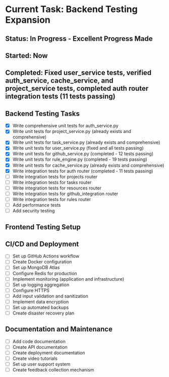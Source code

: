 # Current Task: Backend Testing Expansion
## Status: In Progress - Excellent Progress Made
## Started: Now
## Completed: Fixed user_service tests, verified auth_service, cache_service, and project_service tests, completed auth router integration tests (11 tests passing)

## Backend Testing Tasks
- [x] Write comprehensive unit tests for auth_service.py
- [x] Write unit tests for project_service.py (already exists and comprehensive)
- [x] Write unit tests for task_service.py (already exists and comprehensive)
- [x] Write unit tests for user_service.py (fixed and all tests passing)
- [x] Write unit tests for github_service.py (completed - 12 tests passing)
- [x] Write unit tests for rule_engine.py (completed - 19 tests passing)
- [x] Write unit tests for cache_service.py (already exists and comprehensive)
- [x] Write integration tests for auth router (completed - 11 tests passing)
- [ ] Write integration tests for projects router
- [ ] Write integration tests for tasks router
- [ ] Write integration tests for resources router
- [ ] Write integration tests for github_integration router
- [ ] Write integration tests for rules router
- [ ] Add performance tests
- [ ] Add security testing

## Frontend Testing Setup

## CI/CD and Deployment
- [ ] Set up GitHub Actions workflow
- [ ] Create Docker configuration
- [ ] Set up MongoDB Atlas
- [ ] Configure Redis for production
- [ ] Implement monitoring (application and infrastructure)
- [ ] Set up logging aggregation
- [ ] Configure HTTPS
- [ ] Add input validation and sanitization
- [ ] Implement data encryption
- [ ] Set up automated backups
- [ ] Create disaster recovery plan

## Documentation and Maintenance
- [ ] Add code documentation
- [ ] Create API documentation
- [ ] Create deployment documentation
- [ ] Create video tutorials
- [ ] Set up user support system
- [ ] Create feedback collection mechanism
